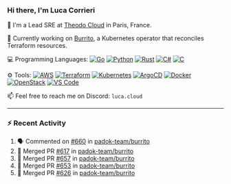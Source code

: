### Hi there, I'm Luca Corrieri

👋 I'm a Lead SRE at [Theodo Cloud](https://cloud.theodo.com/) in Paris, France.

🌯 Currently working on [Burrito](https://github.com/padok-team/burrito), a Kubernetes operator that reconciles Terraform resources.

💻 Programming Languages:
[![Go](https://img.shields.io/badge/Go-007d9c?style=flat-square&logo=go&logoColor=white)](#)
[![Python](https://img.shields.io/badge/Python-3b78a7.svg?style=flat-square&logo=python&logoColor=white)](#)
[![Rust](https://img.shields.io/badge/Rust-c14566?style=flat-square&logo=rust&logoColor=white)](#)
[![C#](https://img.shields.io/badge/C%23-1e9e25.svg?style=flat-square&logo=c%20sharp&logoColor=white)](#)
[![C](https://img.shields.io/badge/C-2570ae.svg?style=flat-square&logo=c&logoColor=white)](#)

⚙️ Tools:
[![AWS](https://img.shields.io/badge/AWS-232F3E?style=flat-square&logo=amazonaws&logoColor=white)](#)
[![Terraform](https://img.shields.io/badge/Terraform-7B42BC?style=flat-square&logo=terraform&logoColor=white)](#)
[![Kubernetes](https://img.shields.io/badge/Kubernetes-326CE5?style=flat-square&logo=kubernetes&logoColor=white)](#)
[![ArgoCD](https://img.shields.io/badge/ArgoCD-009485?style=flat-square&logo=argo&logoColor=white)](#)
[![Docker](https://img.shields.io/badge/Docker-2496ED?style=flat-square&logo=docker&logoColor=white)](#)
[![OpenStack](https://img.shields.io/badge/OpenStack-ED1944?style=flat-square&logo=openstack&logoColor=white)](#)
[![VS Code](https://img.shields.io/badge/VS%20Code-007ACC?style=flat-square&logo=visualstudiocode&logoColor=white)](#)

📫 Feel free to reach me on Discord: `luca.cloud`

---

### :zap: Recent Activity

<!--START_SECTION:activity-->
1. 🗣 Commented on [#660](https://github.com/padok-team/burrito/pull/660#issuecomment-3220901855) in [padok-team/burrito](https://github.com/padok-team/burrito)
2. 🎉 Merged PR [#617](https://github.com/padok-team/burrito/pull/617) in [padok-team/burrito](https://github.com/padok-team/burrito)
3. 🎉 Merged PR [#657](https://github.com/padok-team/burrito/pull/657) in [padok-team/burrito](https://github.com/padok-team/burrito)
4. 🎉 Merged PR [#653](https://github.com/padok-team/burrito/pull/653) in [padok-team/burrito](https://github.com/padok-team/burrito)
5. 🎉 Merged PR [#626](https://github.com/padok-team/burrito/pull/626) in [padok-team/burrito](https://github.com/padok-team/burrito)
<!--END_SECTION:activity-->
